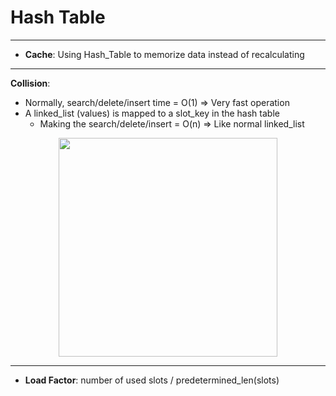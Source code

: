 # Hash Table
---
* **Cache**: Using Hash_Table to memorize data instead of recalculating
---
**Collision**:
- Normally, search/delete/insert time = O(1) => Very fast operation
- A linked_list (values) is mapped to a slot_key in the hash table
  * Making the search/delete/insert = O(n) => Like normal linked_list

<p align="center">
  <img width="350" height="350" src="https://javaconceptoftheday.com/wp-content/uploads/2016/02/HashMapInternalStructure.png">
</p>

---
* **Load Factor**: number of used slots / predetermined_len(slots)
  
